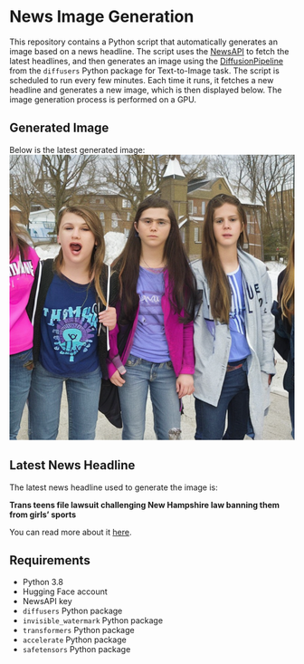 # News Image Generation
This repository contains a Python script that automatically generates an image based on a news headline. The script uses the [NewsAPI](https://newsapi.org/) to fetch the latest headlines, and then generates an image using the [DiffusionPipeline](https://github.com/huggingface/diffusers) from the `diffusers` Python package for Text-to-Image task.
The script is scheduled to run every few minutes. Each time it runs, it fetches a new headline and generates a new image, which is then displayed below. The image generation process is performed on a GPU.

## Generated Image
Below is the latest generated image:
![Generated Image](image.png)

## Latest News Headline
The latest news headline used to generate the image is:

**Trans teens file lawsuit challenging New Hampshire law banning them from girls’ sports**

You can read more about it [here](https://news.google.com/rss/articles/CBMi0AFBVV95cUxOX3ZaYVgzY2xwSWh2TGVOaEphRmJrYm03TkMzUG9uYmd2MUdlWm5IZkxyU2M4RVlFLWtiN05LbXJNekRDaElVeHVZcXJJTHhIUlYxWFdTUXRmd0w1UXRwS0VMMWk1SGpjUFp5dnExdXN0akpxWjRIb2FaUFQ1MzBwR1JfLWtSdXZ4c1drdVY1NXlONnh1QlNEekNhaUxHUElpOFpNTC02dldFWjE0MzdkTUVZazFlTjJxbC1qOEJfUnFXcndXc2Y3QnkwdzFBNFRY?oc=5).

## Requirements
- Python 3.8
- Hugging Face account
- NewsAPI key
- `diffusers` Python package
- `invisible_watermark` Python package
- `transformers` Python package
- `accelerate` Python package
- `safetensors` Python package
